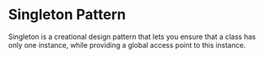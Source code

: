 # Singleton Pattern

Singleton is a creational design pattern that lets you ensure that a class has only one instance, while providing a global access point to this instance.
